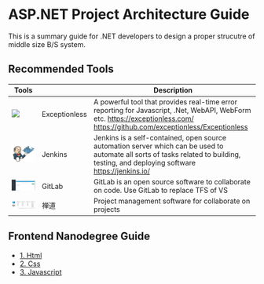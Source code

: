 # ASP.NET Project Architecture Guide

This is a summary guide for .NET developers to design a proper strucutre of middle size B/S system.

## Recommended Tools 
Tools |   | Description
------|---|-------------
<img src="[img01]" style="width:100px !important;"> | Exceptionless | A powerful tool that provides real-time error reporting for Javascript, .Net, WebAPI, WebForm etc. https://exceptionless.com/ https://github.com/exceptionless/Exceptionless
![Jenkins][img02]| Jenkins | Jenkins is a self-contained, open source automation server which can be used to automate all sorts of tasks related to building, testing, and deploying software https://jenkins.io/
![Exception Less][img03]| GitLab | GitLab is an open source software to collaborate on code. Use GitLab to replace TFS of VS 
![ChanDao][img04]| 禅道 | Project management software for collaborate on projects 

## Frontend Nanodegree Guide
- [1. Html][ref01]
- [2. Css][ref02]
- [3. Javascript][ref03]


[ref01]: https://github.com/kenj3/NET-Project-Architecture/blob/master/Frontend-Guide-HTML.md  "Frontend Guide Html"
[ref02]: https://github.com/kenj3/NET-Project-Architecture/blob/master/Frontend-Guide-CSS.md  "Frontend-Guide Css"
[ref03]: https://github.com/kenj3/NET-Project-Architecture/blob/master/Frontend-Guide-Javascript.md  "Frontend-Guide Javascript"

[img01]: https://github.com/kenj3/NET-Project-Architecture/blob/master/images/example-exceptionless1.jpg
[img02]: https://github.com/kenj3/NET-Project-Architecture/blob/master/images/example-jenkins1.jpg
[img03]: https://github.com/kenj3/NET-Project-Architecture/blob/master/images/example-gitlab1.jpg
[img04]: https://github.com/kenj3/NET-Project-Architecture/blob/master/images/example-chandao1.jpg
